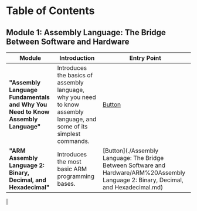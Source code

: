 # Table of Contents

## Module 1: Assembly Language: The Bridge Between Software and Hardware
| Module | Introduction | Entry Point |
|------|-------|------|
|**"Assembly Language Fundamentals and Why You Need to Know Assembly Language"**| Introduces the basics of assembly language, why you need to know assembly language, and some of its simplest commands. | [Button](./Assembly%20language%20the%20bridge%20between%20software%20and%20hardware/3.1%20The%20Basics%20of%20Assembly%20Language%20and%20Why%20You%20Need%20to%20Know%20Assembly%20Language.md)|
|**"ARM Assembly Language 2: Binary, Decimal, and Hexadecimal"**| Introduces the most basic ARM programming bases. | [Button](./Assembly Language: The Bridge Between Software and Hardware/ARM%20Assembly Language 2: Binary, Decimal, and Hexadecimal.md)|
|